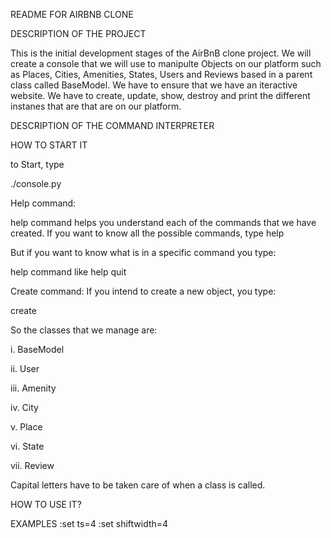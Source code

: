 README FOR AIRBNB CLONE

DESCRIPTION OF THE PROJECT

This is the initial development stages of the AirBnB clone project. We will create a console that we will use to manipulte Objects on our platform such as Places, Cities, Amenities, States, Users and Reviews based in a parent class called BaseModel. We have to ensure that we have an iteractive website. We have to create, update, show, destroy and print the different instanes that are that are on our platform.

DESCRIPTION OF THE COMMAND INTERPRETER

HOW TO START IT

to Start, type

./console.py

Help command:

help command helps you understand each of the commands that we have created. If you want to know all the possible commands, type
help

But if you want to know what is in a specific command you type:

help command like help quit

Create command: If you intend to create a new object, you type:

create <object class>

So the classes that we manage are:

i. BaseModel

ii. User

iii. Amenity

iv. City

v. Place

vi. State

vii. Review

Capital letters have to be taken care of when a class is called.

HOW TO USE IT?

EXAMPLES
:set ts=4
:set shiftwidth=4
